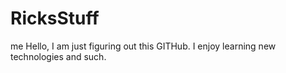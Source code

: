 # RicksStuff
me
Hello, I am just figuring out this GITHub.  I enjoy learning new technologies and such.
